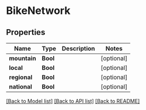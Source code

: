 # BikeNetwork

## Properties
Name | Type | Description | Notes
------------ | ------------- | ------------- | -------------
**mountain** | **Bool** |  | [optional] 
**local** | **Bool** |  | [optional] 
**regional** | **Bool** |  | [optional] 
**national** | **Bool** |  | [optional] 

[[Back to Model list]](../README.md#documentation-for-models) [[Back to API list]](../README.md#documentation-for-api-endpoints) [[Back to README]](../README.md)


